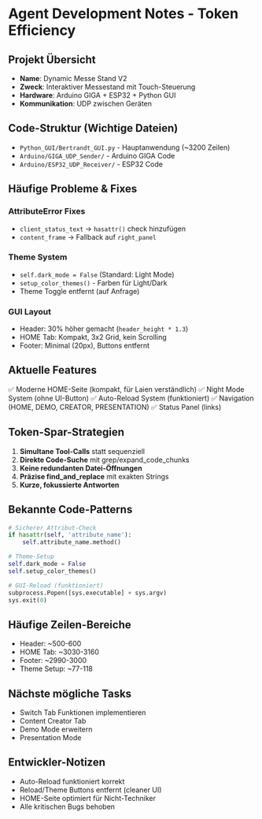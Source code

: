 # Agent Development Notes - Token Efficiency

## Projekt Übersicht
- **Name**: Dynamic Messe Stand V2
- **Zweck**: Interaktiver Messestand mit Touch-Steuerung
- **Hardware**: Arduino GIGA + ESP32 + Python GUI
- **Kommunikation**: UDP zwischen Geräten

## Code-Struktur (Wichtige Dateien)
- `Python_GUI/Bertrandt_GUI.py` - Hauptanwendung (~3200 Zeilen)
- `Arduino/GIGA_UDP_Sender/` - Arduino GIGA Code
- `Arduino/ESP32_UDP_Receiver/` - ESP32 Code

## Häufige Probleme & Fixes
### AttributeError Fixes
- `client_status_text` → `hasattr()` check hinzufügen
- `content_frame` → Fallback auf `right_panel`

### Theme System
- `self.dark_mode = False` (Standard: Light Mode)
- `setup_color_themes()` - Farben für Light/Dark
- Theme Toggle entfernt (auf Anfrage)

### GUI Layout
- Header: 30% höher gemacht (`header_height * 1.3`)
- HOME Tab: Kompakt, 3x2 Grid, kein Scrolling
- Footer: Minimal (20px), Buttons entfernt

## Aktuelle Features
✅ Moderne HOME-Seite (kompakt, für Laien verständlich)
✅ Night Mode System (ohne UI-Button)
✅ Auto-Reload System (funktioniert)
✅ Navigation (HOME, DEMO, CREATOR, PRESENTATION)
✅ Status Panel (links)

## Token-Spar-Strategien
1. **Simultane Tool-Calls** statt sequenziell
2. **Direkte Code-Suche** mit grep/expand_code_chunks
3. **Keine redundanten Datei-Öffnungen**
4. **Präzise find_and_replace** mit exakten Strings
5. **Kurze, fokussierte Antworten**

## Bekannte Code-Patterns
```python
# Sicherer Attribut-Check
if hasattr(self, 'attribute_name'):
    self.attribute_name.method()

# Theme-Setup
self.dark_mode = False
self.setup_color_themes()

# GUI-Reload (funktioniert)
subprocess.Popen([sys.executable] + sys.argv)
sys.exit(0)
```

## Häufige Zeilen-Bereiche
- Header: ~500-600
- HOME Tab: ~3030-3160
- Footer: ~2990-3000
- Theme Setup: ~77-118

## Nächste mögliche Tasks
- Switch Tab Funktionen implementieren
- Content Creator Tab
- Demo Mode erweitern
- Presentation Mode

## Entwickler-Notizen
- Auto-Reload funktioniert korrekt
- Reload/Theme Buttons entfernt (cleaner UI)
- HOME-Seite optimiert für Nicht-Techniker
- Alle kritischen Bugs behoben